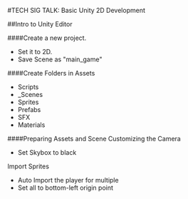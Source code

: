 #TECH SIG TALK:  Basic Unity 2D Development

##Intro to Unity Editor

####Create a new project.  
- Set it to 2D.
- Save Scene as "main_game"

####Create Folders in Assets
- Scripts
- _Scenes
- Sprites
- Prefabs
- SFX
- Materials

####Preparing Assets and Scene
Customizing the Camera
- Set Skybox to black

Import Sprites
- Auto Import the player for multiple
- Set all to bottom-left origin point


####





```c#

```